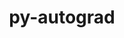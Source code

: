 ---
title: "py-autograd"
layout: cache
categories: [package, develop]
meta: {"versions": ["1.3"], "compilers": ["gcc@=11.1.0", "gcc@=11.4.0", "gcc@=9.4.0", "oneapi@=2023.2.0", "oneapi@=2023.2.1"], "oss": ["ubuntu20.04"], "platforms": ["linux"], "targets": ["aarch64", "neoverse_v1", "ppc64le", "x86_64_v3"], "stacks": ["e4s", "e4s-arm", "e4s-neoverse_v1", "e4s-oneapi", "e4s-power", "root"], "num_specs": 36, "num_specs_by_stack": {"e4s-arm": 6, "root": 36, "e4s-neoverse_v1": 4, "e4s-power": 9, "e4s": 9, "e4s-oneapi": 8}}
spec_details: [{"hash": "kk33ndd45iwerslgz6ln6ns3wotn6rlb", "compiler": "gcc@=11.4.0", "versions": ["1.3"], "os": "ubuntu20.04", "platform": "linux", "target": "aarch64", "variants": ["build_system=python_pip"], "stacks": ["e4s-arm", "root"], "size": "-", "tarball": "https://binaries.spack.io/develop/build_cache/linux-ubuntu20.04-aarch64/gcc-11.4.0/py-autograd-1.3/linux-ubuntu20.04-aarch64-gcc-11.4.0-py-autograd-1.3-kk33ndd45iwerslgz6ln6ns3wotn6rlb.spack"}, {"hash": "w27ihfwajxp3cs2vn5go3dqfgq4qbreb", "compiler": "gcc@=11.4.0", "versions": ["1.3"], "os": "ubuntu20.04", "platform": "linux", "target": "aarch64", "variants": ["build_system=python_pip"], "stacks": ["e4s-arm", "root"], "size": "-", "tarball": "https://binaries.spack.io/develop/build_cache/linux-ubuntu20.04-aarch64/gcc-11.4.0/py-autograd-1.3/linux-ubuntu20.04-aarch64-gcc-11.4.0-py-autograd-1.3-w27ihfwajxp3cs2vn5go3dqfgq4qbreb.spack"}, {"hash": "2b2sonqndqec3bhbl7pwhvzq3cik4ljw", "compiler": "gcc@=11.4.0", "versions": ["1.3"], "os": "ubuntu20.04", "platform": "linux", "target": "aarch64", "variants": ["build_system=python_pip"], "stacks": ["e4s-arm", "root"], "size": "-", "tarball": "https://binaries.spack.io/develop/build_cache/linux-ubuntu20.04-aarch64/gcc-11.4.0/py-autograd-1.3/linux-ubuntu20.04-aarch64-gcc-11.4.0-py-autograd-1.3-2b2sonqndqec3bhbl7pwhvzq3cik4ljw.spack"}, {"hash": "4f5sy4aalsqjcpvdxv3rpblymgzaqghz", "compiler": "gcc@=11.4.0", "versions": ["1.3"], "os": "ubuntu20.04", "platform": "linux", "target": "aarch64", "variants": ["build_system=python_pip"], "stacks": ["e4s-arm", "root"], "size": "-", "tarball": "https://binaries.spack.io/develop/build_cache/linux-ubuntu20.04-aarch64/gcc-11.4.0/py-autograd-1.3/linux-ubuntu20.04-aarch64-gcc-11.4.0-py-autograd-1.3-4f5sy4aalsqjcpvdxv3rpblymgzaqghz.spack"}, {"hash": "vx5mp4we472xckvz4lh63lph7cjhuiux", "compiler": "gcc@=11.4.0", "versions": ["1.3"], "os": "ubuntu20.04", "platform": "linux", "target": "aarch64", "variants": ["build_system=python_pip"], "stacks": ["e4s-arm", "root"], "size": "-", "tarball": "https://binaries.spack.io/develop/build_cache/linux-ubuntu20.04-aarch64/gcc-11.4.0/py-autograd-1.3/linux-ubuntu20.04-aarch64-gcc-11.4.0-py-autograd-1.3-vx5mp4we472xckvz4lh63lph7cjhuiux.spack"}, {"hash": "elatfsiehjb2zbjt2ntgwoq2df3mc5sb", "compiler": "gcc@=11.4.0", "versions": ["1.3"], "os": "ubuntu20.04", "platform": "linux", "target": "aarch64", "variants": ["build_system=python_pip"], "stacks": ["e4s-arm", "root"], "size": "-", "tarball": "https://binaries.spack.io/develop/build_cache/linux-ubuntu20.04-aarch64/gcc-11.4.0/py-autograd-1.3/linux-ubuntu20.04-aarch64-gcc-11.4.0-py-autograd-1.3-elatfsiehjb2zbjt2ntgwoq2df3mc5sb.spack"}, {"hash": "ibkmc2p2qot4sgc7jiqrxew4pxdex5wc", "compiler": "gcc@=11.4.0", "versions": ["1.3"], "os": "ubuntu20.04", "platform": "linux", "target": "neoverse_v1", "variants": ["build_system=python_pip"], "stacks": ["root", "e4s-neoverse_v1"], "size": "-", "tarball": "https://binaries.spack.io/develop/build_cache/linux-ubuntu20.04-neoverse_v1/gcc-11.4.0/py-autograd-1.3/linux-ubuntu20.04-neoverse_v1-gcc-11.4.0-py-autograd-1.3-ibkmc2p2qot4sgc7jiqrxew4pxdex5wc.spack"}, {"hash": "4uqyvvcfjvgyaut6qclnj2jtwkytonjr", "compiler": "gcc@=11.4.0", "versions": ["1.3"], "os": "ubuntu20.04", "platform": "linux", "target": "neoverse_v1", "variants": ["build_system=python_pip"], "stacks": ["root", "e4s-neoverse_v1"], "size": "-", "tarball": "https://binaries.spack.io/develop/build_cache/linux-ubuntu20.04-neoverse_v1/gcc-11.4.0/py-autograd-1.3/linux-ubuntu20.04-neoverse_v1-gcc-11.4.0-py-autograd-1.3-4uqyvvcfjvgyaut6qclnj2jtwkytonjr.spack"}, {"hash": "gt6wovejyfc2pkegnk7nzp7z454vdh6w", "compiler": "gcc@=11.4.0", "versions": ["1.3"], "os": "ubuntu20.04", "platform": "linux", "target": "neoverse_v1", "variants": ["build_system=python_pip"], "stacks": ["root", "e4s-neoverse_v1"], "size": "-", "tarball": "https://binaries.spack.io/develop/build_cache/linux-ubuntu20.04-neoverse_v1/gcc-11.4.0/py-autograd-1.3/linux-ubuntu20.04-neoverse_v1-gcc-11.4.0-py-autograd-1.3-gt6wovejyfc2pkegnk7nzp7z454vdh6w.spack"}, {"hash": "bjiz3n7hovhum6u3zltvgxxhe3j46kto", "compiler": "gcc@=11.4.0", "versions": ["1.3"], "os": "ubuntu20.04", "platform": "linux", "target": "neoverse_v1", "variants": ["build_system=python_pip"], "stacks": ["root", "e4s-neoverse_v1"], "size": "-", "tarball": "https://binaries.spack.io/develop/build_cache/linux-ubuntu20.04-neoverse_v1/gcc-11.4.0/py-autograd-1.3/linux-ubuntu20.04-neoverse_v1-gcc-11.4.0-py-autograd-1.3-bjiz3n7hovhum6u3zltvgxxhe3j46kto.spack"}, {"hash": "ts77vjgyu56v7queasdf7ivweanalkc5", "compiler": "gcc@=11.1.0", "versions": ["1.3"], "os": "ubuntu20.04", "platform": "linux", "target": "ppc64le", "variants": ["build_system=python_pip"], "stacks": ["root", "e4s-power"], "size": "-", "tarball": "https://binaries.spack.io/develop/build_cache/linux-ubuntu20.04-ppc64le/gcc-11.1.0/py-autograd-1.3/linux-ubuntu20.04-ppc64le-gcc-11.1.0-py-autograd-1.3-ts77vjgyu56v7queasdf7ivweanalkc5.spack"}, {"hash": "y6pa6vftqkmuo3wwuvxnzpqapa4cpbsh", "compiler": "gcc@=9.4.0", "versions": ["1.3"], "os": "ubuntu20.04", "platform": "linux", "target": "ppc64le", "variants": ["build_system=python_pip"], "stacks": ["root", "e4s-power"], "size": "-", "tarball": "https://binaries.spack.io/develop/build_cache/linux-ubuntu20.04-ppc64le/gcc-9.4.0/py-autograd-1.3/linux-ubuntu20.04-ppc64le-gcc-9.4.0-py-autograd-1.3-y6pa6vftqkmuo3wwuvxnzpqapa4cpbsh.spack"}, {"hash": "f2hwpzp234zkrtcxawnuh6ckhz7xdvyu", "compiler": "gcc@=9.4.0", "versions": ["1.3"], "os": "ubuntu20.04", "platform": "linux", "target": "ppc64le", "variants": ["build_system=python_pip"], "stacks": ["root", "e4s-power"], "size": "-", "tarball": "https://binaries.spack.io/develop/build_cache/linux-ubuntu20.04-ppc64le/gcc-9.4.0/py-autograd-1.3/linux-ubuntu20.04-ppc64le-gcc-9.4.0-py-autograd-1.3-f2hwpzp234zkrtcxawnuh6ckhz7xdvyu.spack"}, {"hash": "dv6q33b3uffzqqq3tiuawfir2ravwi2v", "compiler": "gcc@=9.4.0", "versions": ["1.3"], "os": "ubuntu20.04", "platform": "linux", "target": "ppc64le", "variants": ["build_system=python_pip"], "stacks": ["root", "e4s-power"], "size": "-", "tarball": "https://binaries.spack.io/develop/build_cache/linux-ubuntu20.04-ppc64le/gcc-9.4.0/py-autograd-1.3/linux-ubuntu20.04-ppc64le-gcc-9.4.0-py-autograd-1.3-dv6q33b3uffzqqq3tiuawfir2ravwi2v.spack"}, {"hash": "on24lwx7lg5hqhylqnfxhsxezl4s5toe", "compiler": "gcc@=9.4.0", "versions": ["1.3"], "os": "ubuntu20.04", "platform": "linux", "target": "ppc64le", "variants": ["build_system=python_pip"], "stacks": ["root", "e4s-power"], "size": "-", "tarball": "https://binaries.spack.io/develop/build_cache/linux-ubuntu20.04-ppc64le/gcc-9.4.0/py-autograd-1.3/linux-ubuntu20.04-ppc64le-gcc-9.4.0-py-autograd-1.3-on24lwx7lg5hqhylqnfxhsxezl4s5toe.spack"}, {"hash": "m2u27sz53ao7wq5xvkiu7zx7wpv5oeep", "compiler": "gcc@=9.4.0", "versions": ["1.3"], "os": "ubuntu20.04", "platform": "linux", "target": "ppc64le", "variants": ["build_system=python_pip"], "stacks": ["root", "e4s-power"], "size": "-", "tarball": "https://binaries.spack.io/develop/build_cache/linux-ubuntu20.04-ppc64le/gcc-9.4.0/py-autograd-1.3/linux-ubuntu20.04-ppc64le-gcc-9.4.0-py-autograd-1.3-m2u27sz53ao7wq5xvkiu7zx7wpv5oeep.spack"}, {"hash": "536li4umjswpsqfsls3xodib4rogffwy", "compiler": "gcc@=9.4.0", "versions": ["1.3"], "os": "ubuntu20.04", "platform": "linux", "target": "ppc64le", "variants": ["build_system=python_pip"], "stacks": ["root", "e4s-power"], "size": "-", "tarball": "https://binaries.spack.io/develop/build_cache/linux-ubuntu20.04-ppc64le/gcc-9.4.0/py-autograd-1.3/linux-ubuntu20.04-ppc64le-gcc-9.4.0-py-autograd-1.3-536li4umjswpsqfsls3xodib4rogffwy.spack"}, {"hash": "3ukrnza3b6ifprdyfbt3yk4ffannl2is", "compiler": "gcc@=9.4.0", "versions": ["1.3"], "os": "ubuntu20.04", "platform": "linux", "target": "ppc64le", "variants": ["build_system=python_pip"], "stacks": ["root", "e4s-power"], "size": "-", "tarball": "https://binaries.spack.io/develop/build_cache/linux-ubuntu20.04-ppc64le/gcc-9.4.0/py-autograd-1.3/linux-ubuntu20.04-ppc64le-gcc-9.4.0-py-autograd-1.3-3ukrnza3b6ifprdyfbt3yk4ffannl2is.spack"}, {"hash": "ggwjysug6sst2vx6nos3dhql3hbmf7by", "compiler": "gcc@=9.4.0", "versions": ["1.3"], "os": "ubuntu20.04", "platform": "linux", "target": "ppc64le", "variants": ["build_system=python_pip"], "stacks": ["root", "e4s-power"], "size": "-", "tarball": "https://binaries.spack.io/develop/build_cache/linux-ubuntu20.04-ppc64le/gcc-9.4.0/py-autograd-1.3/linux-ubuntu20.04-ppc64le-gcc-9.4.0-py-autograd-1.3-ggwjysug6sst2vx6nos3dhql3hbmf7by.spack"}, {"hash": "4elobmf4wvcjl74fyduf2xgnepljtah7", "compiler": "gcc@=11.1.0", "versions": ["1.3"], "os": "ubuntu20.04", "platform": "linux", "target": "x86_64_v3", "variants": ["build_system=python_pip"], "stacks": ["root", "e4s"], "size": "-", "tarball": "https://binaries.spack.io/develop/build_cache/linux-ubuntu20.04-x86_64_v3/gcc-11.1.0/py-autograd-1.3/linux-ubuntu20.04-x86_64_v3-gcc-11.1.0-py-autograd-1.3-4elobmf4wvcjl74fyduf2xgnepljtah7.spack"}, {"hash": "5okeekuprenwxvjkvlylmfnhav4nszuh", "compiler": "gcc@=11.4.0", "versions": ["1.3"], "os": "ubuntu20.04", "platform": "linux", "target": "x86_64_v3", "variants": ["build_system=python_pip"], "stacks": ["root", "e4s"], "size": "-", "tarball": "https://binaries.spack.io/develop/build_cache/linux-ubuntu20.04-x86_64_v3/gcc-11.4.0/py-autograd-1.3/linux-ubuntu20.04-x86_64_v3-gcc-11.4.0-py-autograd-1.3-5okeekuprenwxvjkvlylmfnhav4nszuh.spack"}, {"hash": "f6mf2fovtjlukml2tuaayso6jopwrr5d", "compiler": "gcc@=11.4.0", "versions": ["1.3"], "os": "ubuntu20.04", "platform": "linux", "target": "x86_64_v3", "variants": ["build_system=python_pip"], "stacks": ["root", "e4s"], "size": "-", "tarball": "https://binaries.spack.io/develop/build_cache/linux-ubuntu20.04-x86_64_v3/gcc-11.4.0/py-autograd-1.3/linux-ubuntu20.04-x86_64_v3-gcc-11.4.0-py-autograd-1.3-f6mf2fovtjlukml2tuaayso6jopwrr5d.spack"}, {"hash": "fq6dv24m4inl55tun73ewniorho3u6l4", "compiler": "gcc@=11.4.0", "versions": ["1.3"], "os": "ubuntu20.04", "platform": "linux", "target": "x86_64_v3", "variants": ["build_system=python_pip"], "stacks": ["root", "e4s"], "size": "-", "tarball": "https://binaries.spack.io/develop/build_cache/linux-ubuntu20.04-x86_64_v3/gcc-11.4.0/py-autograd-1.3/linux-ubuntu20.04-x86_64_v3-gcc-11.4.0-py-autograd-1.3-fq6dv24m4inl55tun73ewniorho3u6l4.spack"}, {"hash": "5qbnwfvkbsnrt4wt5r2dhxtyrac4h6qp", "compiler": "gcc@=11.4.0", "versions": ["1.3"], "os": "ubuntu20.04", "platform": "linux", "target": "x86_64_v3", "variants": ["build_system=python_pip"], "stacks": ["root", "e4s"], "size": "-", "tarball": "https://binaries.spack.io/develop/build_cache/linux-ubuntu20.04-x86_64_v3/gcc-11.4.0/py-autograd-1.3/linux-ubuntu20.04-x86_64_v3-gcc-11.4.0-py-autograd-1.3-5qbnwfvkbsnrt4wt5r2dhxtyrac4h6qp.spack"}, {"hash": "7xjd7n5rctcy33bsynoczioxkne2spoi", "compiler": "gcc@=11.4.0", "versions": ["1.3"], "os": "ubuntu20.04", "platform": "linux", "target": "x86_64_v3", "variants": ["build_system=python_pip"], "stacks": ["root", "e4s"], "size": "-", "tarball": "https://binaries.spack.io/develop/build_cache/linux-ubuntu20.04-x86_64_v3/gcc-11.4.0/py-autograd-1.3/linux-ubuntu20.04-x86_64_v3-gcc-11.4.0-py-autograd-1.3-7xjd7n5rctcy33bsynoczioxkne2spoi.spack"}, {"hash": "gkcv6rfn3ssihwpejhg2ubx6h4afd65z", "compiler": "gcc@=11.4.0", "versions": ["1.3"], "os": "ubuntu20.04", "platform": "linux", "target": "x86_64_v3", "variants": ["build_system=python_pip"], "stacks": ["root", "e4s"], "size": "-", "tarball": "https://binaries.spack.io/develop/build_cache/linux-ubuntu20.04-x86_64_v3/gcc-11.4.0/py-autograd-1.3/linux-ubuntu20.04-x86_64_v3-gcc-11.4.0-py-autograd-1.3-gkcv6rfn3ssihwpejhg2ubx6h4afd65z.spack"}, {"hash": "fadmjlxwxpgvjigfkfjqupdd2dqu326u", "compiler": "gcc@=11.4.0", "versions": ["1.3"], "os": "ubuntu20.04", "platform": "linux", "target": "x86_64_v3", "variants": ["build_system=python_pip"], "stacks": ["root", "e4s"], "size": "-", "tarball": "https://binaries.spack.io/develop/build_cache/linux-ubuntu20.04-x86_64_v3/gcc-11.4.0/py-autograd-1.3/linux-ubuntu20.04-x86_64_v3-gcc-11.4.0-py-autograd-1.3-fadmjlxwxpgvjigfkfjqupdd2dqu326u.spack"}, {"hash": "mpqs2x2ltfrxv44ebdecqbj7vbmxzxqd", "compiler": "gcc@=11.4.0", "versions": ["1.3"], "os": "ubuntu20.04", "platform": "linux", "target": "x86_64_v3", "variants": ["build_system=python_pip"], "stacks": ["root", "e4s"], "size": "-", "tarball": "https://binaries.spack.io/develop/build_cache/linux-ubuntu20.04-x86_64_v3/gcc-11.4.0/py-autograd-1.3/linux-ubuntu20.04-x86_64_v3-gcc-11.4.0-py-autograd-1.3-mpqs2x2ltfrxv44ebdecqbj7vbmxzxqd.spack"}, {"hash": "2lchipzood53mv4k7wuwobu73h42i6a7", "compiler": "oneapi@=2023.2.0", "versions": ["1.3"], "os": "ubuntu20.04", "platform": "linux", "target": "x86_64_v3", "variants": ["build_system=python_pip"], "stacks": ["root", "e4s-oneapi"], "size": "-", "tarball": "https://binaries.spack.io/develop/build_cache/linux-ubuntu20.04-x86_64_v3/oneapi-2023.2.0/py-autograd-1.3/linux-ubuntu20.04-x86_64_v3-oneapi-2023.2.0-py-autograd-1.3-2lchipzood53mv4k7wuwobu73h42i6a7.spack"}, {"hash": "mzu4uq4btgwk5vpb6iogii6xx2xgzjmx", "compiler": "oneapi@=2023.2.1", "versions": ["1.3"], "os": "ubuntu20.04", "platform": "linux", "target": "x86_64_v3", "variants": ["build_system=python_pip"], "stacks": ["root", "e4s-oneapi"], "size": "-", "tarball": "https://binaries.spack.io/develop/build_cache/linux-ubuntu20.04-x86_64_v3/oneapi-2023.2.1/py-autograd-1.3/linux-ubuntu20.04-x86_64_v3-oneapi-2023.2.1-py-autograd-1.3-mzu4uq4btgwk5vpb6iogii6xx2xgzjmx.spack"}, {"hash": "nszazgz55ejsy3i2vzkltxoozbwxn3hk", "compiler": "oneapi@=2023.2.1", "versions": ["1.3"], "os": "ubuntu20.04", "platform": "linux", "target": "x86_64_v3", "variants": ["build_system=python_pip"], "stacks": ["root", "e4s-oneapi"], "size": "-", "tarball": "https://binaries.spack.io/develop/build_cache/linux-ubuntu20.04-x86_64_v3/oneapi-2023.2.1/py-autograd-1.3/linux-ubuntu20.04-x86_64_v3-oneapi-2023.2.1-py-autograd-1.3-nszazgz55ejsy3i2vzkltxoozbwxn3hk.spack"}, {"hash": "bjrkv3iwtrc4iv6aidqxc5bzlbqt2tro", "compiler": "oneapi@=2023.2.1", "versions": ["1.3"], "os": "ubuntu20.04", "platform": "linux", "target": "x86_64_v3", "variants": ["build_system=python_pip"], "stacks": ["root", "e4s-oneapi"], "size": "-", "tarball": "https://binaries.spack.io/develop/build_cache/linux-ubuntu20.04-x86_64_v3/oneapi-2023.2.1/py-autograd-1.3/linux-ubuntu20.04-x86_64_v3-oneapi-2023.2.1-py-autograd-1.3-bjrkv3iwtrc4iv6aidqxc5bzlbqt2tro.spack"}, {"hash": "zs2zetjz5awu43lni2ezsrebdwestm5w", "compiler": "oneapi@=2023.2.1", "versions": ["1.3"], "os": "ubuntu20.04", "platform": "linux", "target": "x86_64_v3", "variants": ["build_system=python_pip"], "stacks": ["root", "e4s-oneapi"], "size": "-", "tarball": "https://binaries.spack.io/develop/build_cache/linux-ubuntu20.04-x86_64_v3/oneapi-2023.2.1/py-autograd-1.3/linux-ubuntu20.04-x86_64_v3-oneapi-2023.2.1-py-autograd-1.3-zs2zetjz5awu43lni2ezsrebdwestm5w.spack"}, {"hash": "tws53ohwx6kio44ogttkc37zyvfd5wui", "compiler": "oneapi@=2023.2.1", "versions": ["1.3"], "os": "ubuntu20.04", "platform": "linux", "target": "x86_64_v3", "variants": ["build_system=python_pip"], "stacks": ["root", "e4s-oneapi"], "size": "-", "tarball": "https://binaries.spack.io/develop/build_cache/linux-ubuntu20.04-x86_64_v3/oneapi-2023.2.1/py-autograd-1.3/linux-ubuntu20.04-x86_64_v3-oneapi-2023.2.1-py-autograd-1.3-tws53ohwx6kio44ogttkc37zyvfd5wui.spack"}, {"hash": "hmhrnvdmzvevxct26fekvvugb5vps573", "compiler": "oneapi@=2023.2.1", "versions": ["1.3"], "os": "ubuntu20.04", "platform": "linux", "target": "x86_64_v3", "variants": ["build_system=python_pip"], "stacks": ["root", "e4s-oneapi"], "size": "-", "tarball": "https://binaries.spack.io/develop/build_cache/linux-ubuntu20.04-x86_64_v3/oneapi-2023.2.1/py-autograd-1.3/linux-ubuntu20.04-x86_64_v3-oneapi-2023.2.1-py-autograd-1.3-hmhrnvdmzvevxct26fekvvugb5vps573.spack"}, {"hash": "7yriqd3xkvjevvrdnrm4uuybk44tmonz", "compiler": "oneapi@=2023.2.1", "versions": ["1.3"], "os": "ubuntu20.04", "platform": "linux", "target": "x86_64_v3", "variants": ["build_system=python_pip"], "stacks": ["root", "e4s-oneapi"], "size": "-", "tarball": "https://binaries.spack.io/develop/build_cache/linux-ubuntu20.04-x86_64_v3/oneapi-2023.2.1/py-autograd-1.3/linux-ubuntu20.04-x86_64_v3-oneapi-2023.2.1-py-autograd-1.3-7yriqd3xkvjevvrdnrm4uuybk44tmonz.spack"}]
---